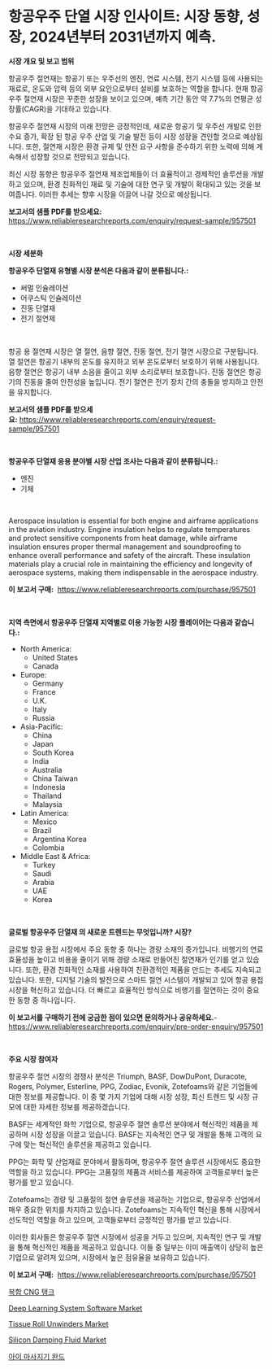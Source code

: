 <p><h1>항공우주 단열 시장 인사이트: 시장 동향, 성장, 2024년부터 2031년까지 예측.</h1></p><p><strong>시장 개요 및 보고 범위</strong></p>
<p><p>항공우주 절연재는 항공기 또는 우주선의 엔진, 연료 시스템, 전기 시스템 등에 사용되는 재료로, 온도와 압력 등의 외부 요인으로부터 설비를 보호하는 역할을 합니다. 현재 항공우주 절연재 시장은 꾸준한 성장을 보이고 있으며, 예측 기간 동안 약 7.7%의 연평균 성장률(CAGR)을 기대하고 있습니다. </p><p>항공우주 절연재 시장의 미래 전망은 긍정적인데, 새로운 항공기 및 우주선 개발로 인한 수요 증가, 확장 된 항공 우주 산업 및 기술 발전 등이 시장 성장을 견인할 것으로 예상됩니다. 또한, 절연재 시장은 환경 규제 및 안전 요구 사항을 준수하기 위한 노력에 의해 계속해서 성장할 것으로 전망되고 있습니다.</p><p>최신 시장 동향은 항공우주 절연재 제조업체들이 더 효율적이고 경제적인 솔루션을 개발하고 있으며, 환경 친화적인 재료 및 기술에 대한 연구 및 개발이 확대되고 있는 것을 보여줍니다. 이러한 추세는 향후 시장을 이끌어 나갈 것으로 예상됩니다.</p></p>
<p><strong>보고서의 샘플 PDF를 받으세요:</strong> <a href="https://www.reliableresearchreports.com/enquiry/request-sample/957501">https://www.reliableresearchreports.com/enquiry/request-sample/957501</a></p>
<p>&nbsp;</p>
<p><strong>시장 세분화</strong></p>
<p><strong>항공우주 단열재 유형별 시장 분석은 다음과 같이 분류됩니다.:</strong></p>
<p><ul><li>써멀 인슐레이션</li><li>어쿠스틱 인슐레이션</li><li>진동 단열재</li><li>전기 절연제</li></ul></p>
<p>&nbsp;</p>
<p><p>항공 용 절연재 시장은 열 절연, 음향 절연, 진동 절연, 전기 절연 시장으로 구분됩니다. 열 절연은 항공기 내부의 온도를 유지하고 외부 온도로부터 보호하기 위해 사용됩니다. 음향 절연은 항공기 내부 소음을 줄이고 외부 소리로부터 보호합니다. 진동 절연은 항공기의 진동을 줄여 안전성을 높입니다. 전기 절연은 전기 장치 간의 충돌을 방지하고 안전을 유지합니다.</p></p>
<p><strong>보고서의 샘플 PDF를 받으세요:</strong>&nbsp;<a href="https://www.reliableresearchreports.com/enquiry/request-sample/957501">https://www.reliableresearchreports.com/enquiry/request-sample/957501</a></p>
<p>&nbsp;</p>
<p><strong> 항공우주 단열재 응용 분야별 시장 산업 조사는 다음과 같이 분류됩니다.:</strong></p>
<p><ul><li>엔진</li><li>기체</li></ul></p>
<p>&nbsp;</p>
<p><p>Aerospace insulation is essential for both engine and airframe applications in the aviation industry. Engine insulation helps to regulate temperatures and protect sensitive components from heat damage, while airframe insulation ensures proper thermal management and soundproofing to enhance overall performance and safety of the aircraft. These insulation materials play a crucial role in maintaining the efficiency and longevity of aerospace systems, making them indispensable in the aerospace industry.</p></p>
<p><strong>이 보고서 구매:</strong>&nbsp; <a href="https://www.reliableresearchreports.com/purchase/957501">https://www.reliableresearchreports.com/purchase/957501</a></p>
<p>&nbsp;</p>
<p><strong>지역 측면에서 항공우주 단열재 지역별로 이용 가능한 시장 플레이어는 다음과 같습니다.:</strong></p>
<p><ul>
    <li>
        North America:
        <ul>
            <li>United States</li>
            <li>Canada</li>
        </ul>
    </li>
    <li>
        Europe:
        <ul>
            <li>Germany</li>
            <li>France</li>
            <li>U.K.</li>
            <li>Italy</li>
            <li>Russia</li>
        </ul>
    </li>
    <li>
        Asia-Pacific:
        <ul>
            <li>China</li>
            <li>Japan</li>
            <li>South Korea</li>
            <li>India</li>
            <li>Australia</li>
            <li>China Taiwan</li>
            <li>Indonesia</li>
            <li>Thailand</li>
            <li>Malaysia</li>
        </ul>
    </li>
    <li>
        Latin America:
        <ul>
            <li>Mexico</li>
            <li>Brazil</li>
            <li>Argentina Korea</li>
            <li>Colombia</li>
        </ul>
    </li>
    <li>
        Middle East & Africa:
        <ul>
            <li>Turkey</li>
            <li>Saudi</li>
            <li>Arabia</li>
            <li>UAE</li>
            <li>Korea</li>
        </ul>
    </li>
    </ul></p>
<p>&nbsp;</p>
<p><strong>글로벌 항공우주 단열재 의 새로운 트렌드는 무엇입니까? 시장?</strong></p>
<p><p>글로벌 항공 용접 시장에서 주요 동향 중 하나는 경량 소재의 증가입니다. 비행기의 연료 효율성을 높이고 비용을 줄이기 위해 경량 소재로 만들어진 절연재가 인기를 얻고 있습니다. 또한, 환경 친화적인 소재를 사용하여 친환경적인 제품을 만드는 추세도 지속되고 있습니다. 또한, 디지털 기술의 발전으로 스마트 절연 시스템이 개발되고 있어 항공 용접 시장을 혁신하고 있습니다. 더 빠르고 효율적인 방식으로 비행기를 절연하는 것이 중요한 동향 중 하나입니다.</p></p>
<p><strong>이 보고서를 구매하기 전에 궁금한 점이 있으면 문의하거나 공유하세요.</strong>- <a href="https://www.reliableresearchreports.com/enquiry/pre-order-enquiry/957501">https://www.reliableresearchreports.com/enquiry/pre-order-enquiry/957501</a></p>
<p>&nbsp;</p>
<p><strong>주요 시장 참여자</strong></p>
<p><p>항공우주 절연 시장의 경쟁사 분석은 Triumph, BASF, DowDuPont, Duracote, Rogers, Polymer, Esterline, PPG, Zodiac, Evonik, Zotefoams와 같은 기업들에 대한 정보를 제공합니다. 이 중 몇 가지 기업에 대해 시장 성장, 최신 트렌드 및 시장 규모에 대한 자세한 정보를 제공하겠습니다.</p><p>BASF는 세계적인 화학 기업으로, 항공우주 절연 솔루션 분야에서 혁신적인 제품을 제공하며 시장 성장을 이끌고 있습니다. BASF는 지속적인 연구 및 개발을 통해 고객의 요구에 맞는 혁신적인 솔루션을 제공하고 있습니다.</p><p>PPG는 화학 및 산업재료 분야에서 활동하며, 항공우주 절연 솔루션 시장에서도 중요한 역할을 하고 있습니다. PPG는 고품질의 제품과 서비스를 제공하여 고객들로부터 높은 평가를 받고 있습니다.</p><p>Zotefoams는 경량 및 고품질의 절연 솔루션을 제공하는 기업으로, 항공우주 산업에서 매우 중요한 위치를 차지하고 있습니다. Zotefoams는 지속적인 혁신을 통해 시장에서 선도적인 역할을 하고 있으며, 고객들로부터 긍정적인 평가를 받고 있습니다.</p><p>이러한 회사들은 항공우주 절연 시장에서 성공을 거두고 있으며, 지속적인 연구 및 개발을 통해 혁신적인 제품을 제공하고 있습니다. 이들 중 일부는 이미 매출액이 상당히 높은 기업으로 알려져 있으며, 시장에서 높은 점유율을 보유하고 있습니다.</p></p>
<p><strong>이 보고서 구매:</strong>&nbsp;&nbsp;<a href="https://www.reliableresearchreports.com/purchase/957501">https://www.reliableresearchreports.com/purchase/957501</a></p>
<p><p><a href="https://github.com/vss5505pa7z1p/Market-Research-Report-List-1/blob/main/8726129192679.md">복합 CNG 탱크</a></p><p><a href="https://issuu.com/reportprime-2/docs/deep-learning-system-software-market-size-2030.ppt">Deep Learning System Software Market</a></p><p><a href="https://issuu.com/reportprime-2/docs/tissue-roll-unwinders-market-size-2030.pptx">Tissue Roll Unwinders Market</a></p><p><a href="https://github.com/joannesouthgate/Market-Research-Report-List-2/blob/main/silicon-damping-fluid-market.md">Silicon Damping Fluid Market</a></p><p><a href="https://medium.com/@williefoster48/%EB%88%88-%EB%A7%88%EC%82%AC%EC%A7%80-%EC%99%84%EB%93%9C-%EC%8B%9C%EC%9E%A5-%EC%8B%9C%EC%9E%A5-%EC%A0%90%EC%9C%A0%EC%9C%A8-%EC%8B%9C%EC%9E%A5-%ED%8A%B8%EB%A0%8C%EB%93%9C-%EB%B0%8F-%EB%AF%B8%EB%9E%98-%EC%84%B1%EC%9E%A5-%ED%83%90%EC%83%89-9d3c7da412dd">아이 마사지기 완드</a></p></p>
